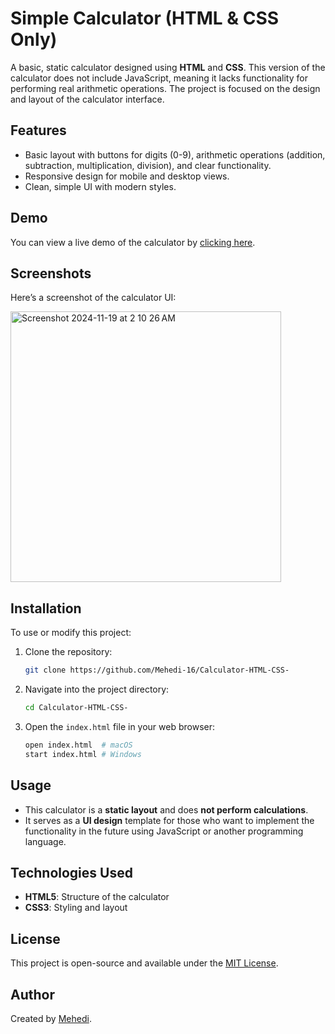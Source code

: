 # Simple Calculator (HTML & CSS Only)

A basic, static calculator designed using **HTML** and **CSS**. This version of the calculator does not include JavaScript, meaning it lacks functionality for performing real arithmetic operations. The project is focused on the design and layout of the calculator interface.

## Features

- Basic layout with buttons for digits (0-9), arithmetic operations (addition, subtraction, multiplication, division), and clear functionality.
- Responsive design for mobile and desktop views.
- Clean, simple UI with modern styles.

## Demo

You can view a live demo of the calculator by [clicking here](https://github.com/Mehedi-16/Calculator-HTML-CSS-).

## Screenshots

Here’s a screenshot of the calculator UI:

<img width="433" alt="Screenshot 2024-11-19 at 2 10 26 AM" src="https://github.com/user-attachments/assets/c91fc0b7-f5d4-4c62-8174-46a04c6fc652">

## Installation

To use or modify this project:

1. Clone the repository:
    ```bash
    git clone https://github.com/Mehedi-16/Calculator-HTML-CSS-
    ```

2. Navigate into the project directory:
    ```bash
    cd Calculator-HTML-CSS-
    ```

3. Open the `index.html` file in your web browser:
    ```bash
    open index.html  # macOS
    start index.html # Windows
    ```

## Usage

- This calculator is a **static layout** and does **not perform calculations**.
- It serves as a **UI design** template for those who want to implement the functionality in the future using JavaScript or another programming language.

## Technologies Used

- **HTML5**: Structure of the calculator
- **CSS3**: Styling and layout

## License

This project is open-source and available under the [MIT License](LICENSE).

## Author

Created by [Mehedi](https://github.com/Mehedi-16).
